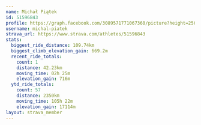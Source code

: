 ```yaml
---
name: Michał Piątek
id: 51596843
profile: https://graph.facebook.com/3089571771067360/picture?height=256&width=256
username: michal-piatek
strava_url: https://www.strava.com/athletes/51596843
stats:
  biggest_ride_distance: 109.74km
  biggest_climb_elevation_gain: 669.2m
  recent_ride_totals:
    count: 1
    distance: 42.23km
    moving_time: 02h 25m
    elevation_gain: 716m
  ytd_ride_totals:
    count: 57
    distance: 2350km
    moving_time: 105h 22m
    elevation_gain: 17114m
layout: strava_member
--- 
```

